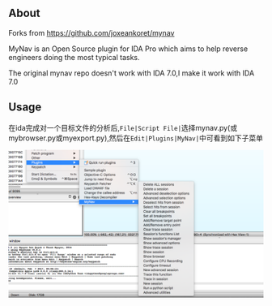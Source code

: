## About

Forks from https://github.com/joxeankoret/mynav

MyNav is an Open Source plugin for IDA Pro which aims to help reverse engineers doing the most typical tasks.

The original mynav repo doesn't work with IDA 7.0,I make it work with IDA 7.0

## Usage

在ida完成对一个目标文件的分析后,`File|Script File|`选择mynav.py(或mybrowser.py或myexport.py),然后在`Edit|Plugins|MyNav|`中可看到如下子菜单

<img src="https://raw.githubusercontent.com/3xp10it/pic/master/mynav.png">
